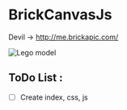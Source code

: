 # BrickCanvasJs

Devil -> http://me.brickapic.com/

![Lego model](https://c2.staticflickr.com/4/3799/9627306333_aa63b657c1_b.jpg)

## ToDo List :

- [ ] Create index, css, js
